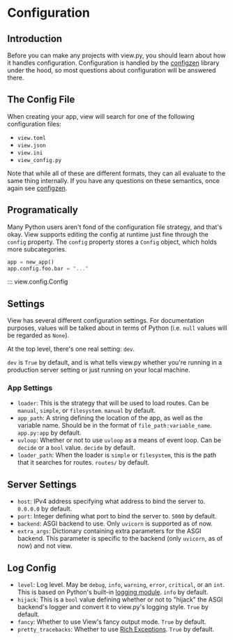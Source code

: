 # Configuration

## Introduction

Before you can make any projects with view.py, you should learn about how it handles configuration. Configuration is handled by the [configzen](https://github.com/bswck/configzen) library under the hood, so most questions about configuration will be answered there.

## The Config File

When creating your app, view will search for one of the following configuration files:

- `view.toml`
- `view.json`
- `view.ini`
- `view_config.py`

Note that while all of these are different formats, they can all evaluate to the same thing internally. If you have any questions on these semantics, once again see [configzen](https://github.com/bswck/configzen).

## Programatically

Many Python users aren't fond of the configuration file strategy, and that's okay. View supports editing the config at runtime just fine through the `config` property. The `config` property stores a `Config` object, which holds more subcategories.

```py
app = new_app()
app.config.foo.bar = "..."
```

::: view.config.Config

## Settings

View has several different configuration settings. For documentation purposes, values will be talked about in terms of Python (i.e. `null` values will be regarded as `None`).

At the top level, there's one real setting: `dev`.

`dev` is `True` by default, and is what tells view.py whether you're running in a production server setting or just running on your local machine.

### App Settings

- `loader`: This is the strategy that will be used to load routes. Can be `manual`, `simple`, or `filesystem`. `manual` by default.
- `app_path`: A string defining the location of the app, as well as the variable name. Should be in the format of `file_path:variable_name`. `app.py:app` by default.
- `uvloop`: Whether or not to use `uvloop` as a means of event loop. Can be `decide` or a `bool` value. `decide` by default.
- `loader_path`: When the loader is `simple` or `filesystem`, this is the path that it searches for routes. `routes/` by default.

## Server Settings

- `host`: IPv4 address specifying what address to bind the server to. `0.0.0.0` by default.
- `port`: Integer defining what port to bind the server to. `5000` by default.
- `backend`: ASGI backend to use. Only `uvicorn` is supported as of now.
- `extra_args`: Dictionary containing extra parameters for the ASGI backend. This parameter is specific to the backend (only `uvicorn`, as of now) and not view.

## Log Config

- `level`: Log level. May be `debug`, `info`, `warning`, `error`, `critical`, or an `int`. This is based on Python's built-in [logging module](https://docs.python.org/3/library/logging.html). `info` by default.
- `hijack`: This is a `bool` value defining whether or not to "hijack" the ASGI backend's logger and convert it to view.py's logging style. `True` by default.
- `fancy`: Whether to use View's fancy output mode. `True` by default.
- `pretty_tracebacks`: Whether to use [Rich Exceptions](https://rich.readthedocs.io/en/stable/logging.html?highlight=exceptions#handle-exceptions). `True` by default.
